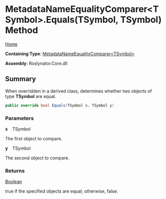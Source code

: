# MetadataNameEqualityComparer\<TSymbol>\.Equals\(TSymbol, TSymbol\) Method

[Home](../../../README.md)

**Containing Type**: [MetadataNameEqualityComparer\<TSymbol>](../README.md)

**Assembly**: Roslynator\.Core\.dll

## Summary

When overridden in a derived class, determines whether two objects of type **TSymbol** are equal\.

```csharp
public override bool Equals(TSymbol x, TSymbol y)
```

### Parameters

**x** &ensp; TSymbol

The first object to compare\.

**y** &ensp; TSymbol

The second object to compare\.

### Returns

[Boolean](https://docs.microsoft.com/en-us/dotnet/api/system.boolean)

true if the specified objects are equal; otherwise, false\.
